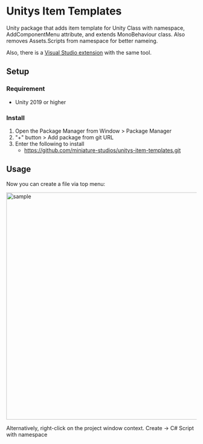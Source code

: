 # Unitys Item Templates

Unity package that adds item template for Unity Class with namespace,
AddComponentMenu attribute, and extends MonoBehaviour class. 
Also removes Assets.Scripts from namespace for better nameing.

Also, there is a [Visual Studio extension](https://marketplace.visualstudio.com/items?itemName=nikolay-khimich.unity-class-template) with the same tool.

## Setup

### Requirement
* Unity 2019 or higher

### Install
1. Open the Package Manager from Window > Package Manager
2. "+" button > Add package from git URL
3. Enter the following to install
   * https://github.com/miniature-studios/unitys-item-templates.git

## Usage

Now you can create a file via top menu:

<img width="600" alt="sample" src="https://github.com/miniature-studios/unitys-item-templates/assets/30412223/d6aca4cd-8bab-4f36-8256-2553102f0051">

Alternatively, right-click on the project window context. Create -> C# Script with namespace

 
